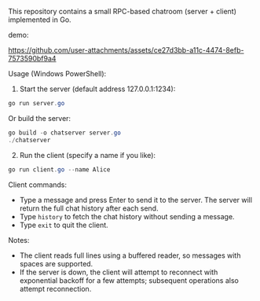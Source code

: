 
This repository contains a small RPC-based chatroom (server + client) implemented in Go.

demo:

https://github.com/user-attachments/assets/ce27d3bb-a11c-4474-8efb-7573590bf9a4


Usage (Windows PowerShell):

1. Start the server (default address 127.0.0.1:1234):

```powershell
go run server.go
```

Or build the server:

```powershell
go build -o chatserver server.go
./chatserver
```

2. Run the client (specify a name if you like):

```powershell
go run client.go --name Alice
```

Client commands:
- Type a message and press Enter to send it to the server. The server will return the full chat history after each send.
- Type `history` to fetch the chat history without sending a message.
- Type `exit` to quit the client.

Notes:
- The client reads full lines using a buffered reader, so messages with spaces are supported.
- If the server is down, the client will attempt to reconnect with exponential backoff for a few attempts; subsequent operations also attempt reconnection.
